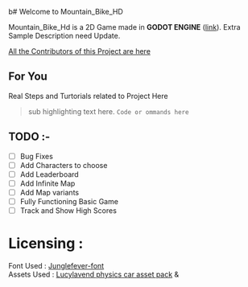b# Welcome to Mountain_Bike_HD

Mountain_Bike_Hd is a 2D Game made in **GODOT ENGINE** ([link](https://github.com/godotengine/godot)). Extra Sample Description need Update.

[All the Contributors of this Project are here](https://github.com/Programer3/Mountain_bike_HD/blob/master/Contributors.md)

## For You

Real Steps and Turtorials related to Project Here

> sub highlighting text here.
`Code or ommands here`

## TODO :-

- [ ] Bug Fixes
- [ ] Add Characters to choose
- [ ] Add Leaderboard
- [ ] Add Infinite Map
- [ ] Add Map variants
- [ ] Fully Functioning Basic Game
- [ ]  Track and Show High Scores

# Licensing :

Font Used : [Junglefever-font](https://www.1001fonts.com/junglefever-font.html)</br>
Assets Used : [Lucylavend physics car asset pack](https://lucylavend.itch.io/physics-car-game-asset-pack?download) & 